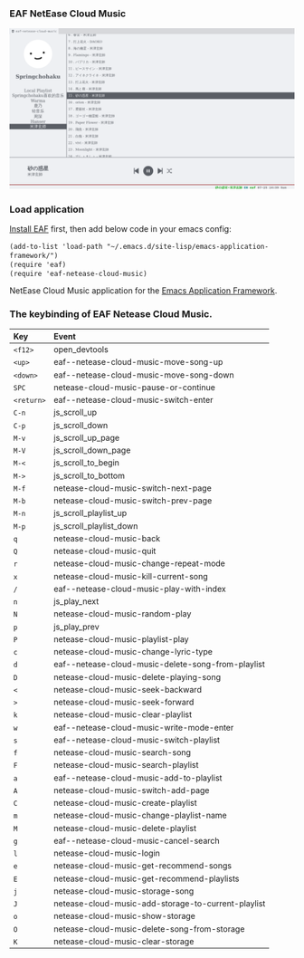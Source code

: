 ### EAF NetEase Cloud Music
<p align="center">
  <img width="800" src="./screenshot.png">
</p>

### Load application

[Install EAF](https://github.com/emacs-eaf/emacs-application-framework#install) first, then add below code in your emacs config:

```Elisp
(add-to-list 'load-path "~/.emacs.d/site-lisp/emacs-application-framework/")
(require 'eaf)
(require 'eaf-netease-cloud-music)
```

NetEase Cloud Music application for the [Emacs Application Framework](https://github.com/emacs-eaf/emacs-application-framework).

### The keybinding of EAF Netease Cloud Music.

| Key   | Event   |
| :---- | :------ |
| `<f12>` | open_devtools |
| `<up>` | eaf--netease-cloud-music-move-song-up |
| `<down>` | eaf--netease-cloud-music-move-song-down |
| `SPC` | netease-cloud-music-pause-or-continue |
| `<return>` | eaf--netease-cloud-music-switch-enter |
| `C-n` | js_scroll_up |
| `C-p` | js_scroll_down |
| `M-v` | js_scroll_up_page |
| `M-V` | js_scroll_down_page |
| `M-<` | js_scroll_to_begin |
| `M->` | js_scroll_to_bottom |
| `M-f` | netease-cloud-music-switch-next-page |
| `M-b` | netease-cloud-music-switch-prev-page |
| `M-n` | js_scroll_playlist_up |
| `M-p` | js_scroll_playlist_down |
| `q` | netease-cloud-music-back |
| `Q` | netease-cloud-music-quit |
| `r` | netease-cloud-music-change-repeat-mode |
| `x` | netease-cloud-music-kill-current-song |
| `/` | eaf--netease-cloud-music-play-with-index |
| `n` | js_play_next |
| `N` | netease-cloud-music-random-play |
| `p` | js_play_prev |
| `P` | netease-cloud-music-playlist-play |
| `c` | netease-cloud-music-change-lyric-type |
| `d` | eaf--netease-cloud-music-delete-song-from-playlist |
| `D` | netease-cloud-music-delete-playing-song |
| `<` | netease-cloud-music-seek-backward |
| `>` | netease-cloud-music-seek-forward |
| `k` | netease-cloud-music-clear-playlist |
| `w` | eaf--netease-cloud-music-write-mode-enter |
| `s` | eaf--netease-cloud-music-switch-playlist |
| `f` | netease-cloud-music-search-song |
| `F` | netease-cloud-music-search-playlist |
| `a` | eaf--netease-cloud-music-add-to-playlist |
| `A` | netease-cloud-music-switch-add-page |
| `C` | netease-cloud-music-create-playlist |
| `m` | netease-cloud-music-change-playlist-name |
| `M` | netease-cloud-music-delete-playlist |
| `g` | eaf--netease-cloud-music-cancel-search |
| `l` | netease-cloud-music-login |
| `e` | netease-cloud-music-get-recommend-songs |
| `E` | netease-cloud-music-get-recommend-playlists |
| `j` | netease-cloud-music-storage-song |
| `J` | netease-cloud-music-add-storage-to-current-playlist |
| `o` | netease-cloud-music-show-storage |
| `O` | netease-cloud-music-delete-song-from-storage |
| `K` | netease-cloud-music-clear-storage |

